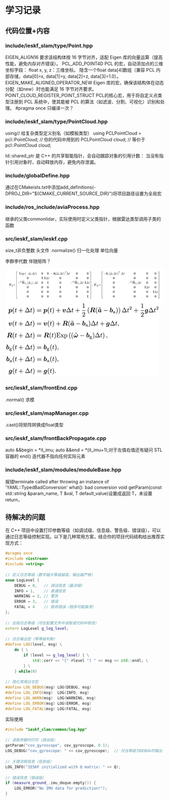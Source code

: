 # 学习记录
## 代码位置+内容

### include/ieskf_slam/type/Point.hpp

EIGEN_ALIGN16
要求该结构体按 16 字节对齐，适配 Eigen 库的向量运算（提高性能，避免内存对齐错误）。
PCL_ADD_POINT4D
PCL 的宏，自动添加点的三维坐标字段：
float x, y, z：三维坐标。
隐含一个float data[4]数组（兼容 PCL 内部存储，data[0]=x, data[1]=y, data[2]=z, data[3]=1.0）。
EIGEN_MAKE_ALIGNED_OPERATOR_NEW
Eigen 库的宏，确保该结构体在动态分配（如new）时也能满足 16 字节对齐要求。
POINT_CLOUD_REGISTER_POINT_STRUCT
PCL的核心宏，用于将自定义点类型注册到 PCL 系统中，使其能被 PCL 的算法（如滤波、分割、可视化）识别和处理。
#pragma once
只编译一次？

### include/ieskf_slam/type/PointCloud.hpp

using// 给复杂类型定义别名（如模板类型）
using PCLPointCloud = pcl::PointCloud<Point>;  // 你的代码中用到的
PCLPointCloud cloud;  // 等价于 pcl::PointCloud<Point> cloud;

td::shared_ptr
是 C++ 的共享智能指针，会自动跟踪对象的引用计数：
当没有指针引用对象时，自动释放内存，避免内存泄漏。

### include/globalDefine.hpp
通过在CMakeists.txt中添加add_definitions(-DPROJ_DIR="${CMAKE_CURRENT_SOURCE_DIR}")将项目路径设置为全局宏

### include/ros_include/aviaProcess.hpp
继承的父类commonlidar，实际使用时定义父类指针，根据雷达类型调用子类的函数

### src/ieskf_slam/ieskf.cpp
size_t非负整数 头文件<cstddef>
.normalize() 归一化处理 单位向量

李群李代数 伴随矩阵？

![alt text](FxFw.png)
![alt text](状态更新方程.png)
### src/ieskf_slam/frontEnd.cpp
.normal() 求模

### src/ieskf_slam/mapManager.cpp
.cast<float>()将矩阵转换成float类型

### src/ieskf_slam/frontBackPropagate.cpp
auto &&begin = *it_imu;
auto &&end = *(it_imu+1);对于左值右值还有疑问
STL 容器的 end() 迭代器不指向任何实际元素

### include/ieskf_slam/modules/moduleBase.hpp
报错terminate called after throwing an instance of 'YAML::TypedBadConversion<double>'
  what():  bad conversion
void getParam(const std::string &param_name, T &val, T default_value)设置成返回 T，未设置return，

## 待解决的问题
在 C++ 项目中设置打印参数等级（如调试级、信息级、警告级、错误级），可以通过日志等级控制实现。以下是几种常用方案，结合你的项目代码结构给出推荐实现方式：

```C++
#pragma once
#include <iostream>
#include <string>

// 定义日志等级（数字越大等级越高，输出越严格）
enum LogLevel {
    DEBUG = 0,   // 调试信息（最详细）
    INFO = 1,    // 普通信息
    WARNING = 2, // 警告
    ERROR = 3,   // 错误
    FATAL = 4    // 致命错误（程序可能崩溃）
};

// 全局日志等级（可在配置文件中读取或代码中修改）
extern LogLevel g_log_level;

// 日志输出宏（带等级判断）
#define LOG(level, msg) \
    do { \
        if (level >= g_log_level) { \
            std::cerr << "[" #level "] " << msg << std::endl; \
        } \
    } while(0)

// 简化常用日志宏
#define LOG_DEBUG(msg) LOG(DEBUG, msg)
#define LOG_INFO(msg)  LOG(INFO, msg)
#define LOG_WARN(msg)  LOG(WARNING, msg)
#define LOG_ERROR(msg) LOG(ERROR, msg)
#define LOG_FATAL(msg) LOG(FATAL, msg)
```
实际使用
```C++
#include "ieskf_slam/common/log.hpp"

// 读取参数时打印（调试级）
getParam("cov_gyroscope", cov_gyroscope, 0.1);
LOG_DEBUG("cov_gyroscope: " << cov_gyroscope);  // 仅当等级为DEBUG时输出

// 关键流程信息（信息级）
LOG_INFO("IESKF initialized with Q matrix: " << Q);

// 错误信息（错误级）
if (measure_ground_.imu_deque.empty()) {
    LOG_ERROR("No IMU data for prediction!");
}
```